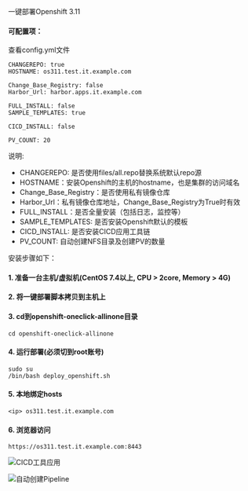 一键部署Openshift 3.11
#### 可配置项：
查看config.yml文件

    CHANGEREPO: true
    HOSTNAME: os311.test.it.example.com

    Change_Base_Registry: false
    Harbor_Url: harbor.apps.it.example.com

    FULL_INSTALL: false
    SAMPLE_TEMPLATES: true

    CICD_INSTALL: false

    PV_COUNT: 20
说明:
- CHANGEREPO: 是否使用files/all.repo替换系统默认repo源
- HOSTNAME：安装Openshift的主机的hostname，也是集群的访问域名
- Change_Base_Registry：是否使用私有镜像仓库
- Harbor_Url：私有镜像仓库地址，Change_Base_Registry为True时有效
- FULL_INSTALL：是否全量安装（包括日志，监控等）
- SAMPLE_TEMPLATES: 是否安装Openshift默认的模板
- CICD_INSTALL: 是否安装CICD应用工具链
- PV_COUNT: 自动创建NFS目录及创建PV的数量

安装步骤如下：
#### 1. 准备一台主机/虚拟机(CentOS 7.4以上, CPU > 2core, Memory > 4G)

#### 2. 将一键部署脚本拷贝到主机上

#### 3. cd到openshift-oneclick-allinone目录
    
    cd openshift-oneclick-allinone
    
#### 4. 运行部署(必须切到root账号)

    sudo su
    /bin/bash deploy_openshift.sh
    
#### 5. 本地绑定hosts
    <ip> os311.test.it.example.com
#### 6. 浏览器访问
    https://os311.test.it.example.com:8443
![CICD工具应用](https://images.gitee.com/uploads/images/2018/1211/180618_90ca6ea4_550732.png "屏幕截图.png")

![自动创建Pipeline](https://images.gitee.com/uploads/images/2018/1211/180737_038ab5ba_550732.png "屏幕截图.png")
